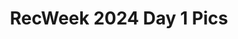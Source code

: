 ---
title: RecWeek 2024 Day 1 Pics
redirect_to: https://drive.google.com/drive/folders/13JMDxy6SiP-7nR3Sas_lwTsyvGSzH5hO?usp=drive_link
redirect_from: 
  - /jatrial
  - /jatrial
---